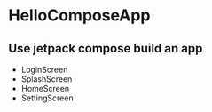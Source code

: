 # HelloComposeApp
## Use jetpack compose build an app
- LoginScreen
- SplashScreen
- HomeScreen
- SettingScreen
